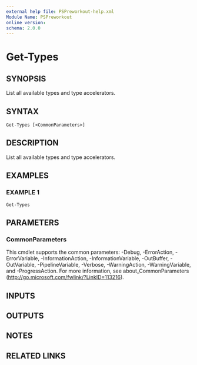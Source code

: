 ```yaml
---
external help file: PSPreworkout-help.xml
Module Name: PSPreworkout
online version:
schema: 2.0.0
---
```


# Get-Types

## SYNOPSIS
List all available types and type accelerators.

## SYNTAX

```
Get-Types [<CommonParameters>]
```

## DESCRIPTION
List all available types and type accelerators.

## EXAMPLES

### EXAMPLE 1
```
Get-Types
```

## PARAMETERS

### CommonParameters
This cmdlet supports the common parameters: -Debug, -ErrorAction, -ErrorVariable, -InformationAction, -InformationVariable, -OutBuffer, -OutVariable, -PipelineVariable, -Verbose, -WarningAction, -WarningVariable, and -ProgressAction. 
For more information, see about_CommonParameters (http://go.microsoft.com/fwlink/?LinkID=113216).

## INPUTS

## OUTPUTS

## NOTES

## RELATED LINKS
